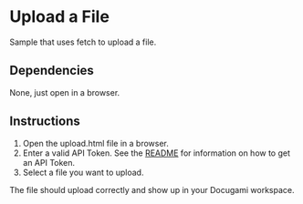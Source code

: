 # Upload a File

Sample that uses fetch to upload a file. 

## Dependencies
None, just open in a browser.

## Instructions
1. Open the upload.html file in a browser.
2. Enter a valid API Token. See the [README](./README.md) for information on how to get an API Token.
3. Select a file you want to upload.

The file should upload correctly and show up in your Docugami workspace.